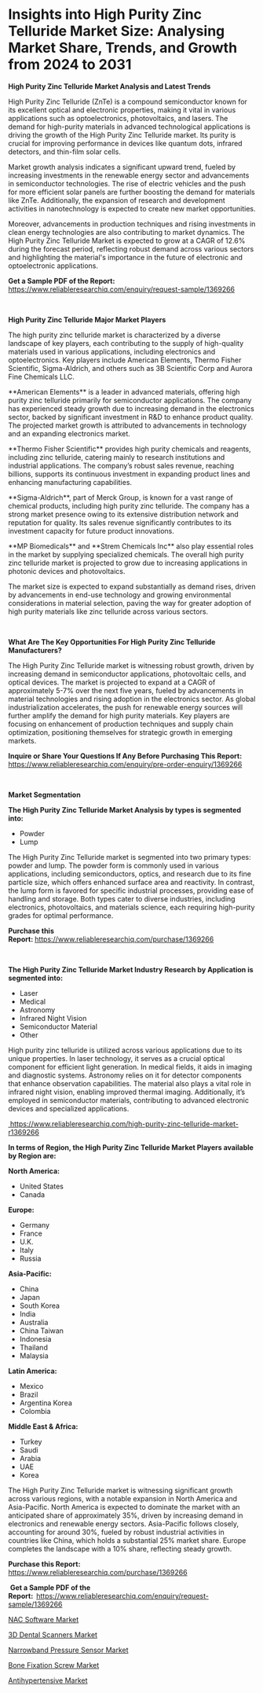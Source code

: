 <p><h1>Insights into High Purity Zinc Telluride Market Size: Analysing Market Share, Trends, and Growth from 2024 to 2031</h1></p><p><strong>High Purity Zinc Telluride Market Analysis and Latest Trends</strong></p>
<p><p>High Purity Zinc Telluride (ZnTe) is a compound semiconductor known for its excellent optical and electronic properties, making it vital in various applications such as optoelectronics, photovoltaics, and lasers. The demand for high-purity materials in advanced technological applications is driving the growth of the High Purity Zinc Telluride market. Its purity is crucial for improving performance in devices like quantum dots, infrared detectors, and thin-film solar cells.</p><p>Market growth analysis indicates a significant upward trend, fueled by increasing investments in the renewable energy sector and advancements in semiconductor technologies. The rise of electric vehicles and the push for more efficient solar panels are further boosting the demand for materials like ZnTe. Additionally, the expansion of research and development activities in nanotechnology is expected to create new market opportunities.</p><p>Moreover, advancements in production techniques and rising investments in clean energy technologies are also contributing to market dynamics. The High Purity Zinc Telluride Market is expected to grow at a CAGR of 12.6% during the forecast period, reflecting robust demand across various sectors and highlighting the material's importance in the future of electronic and optoelectronic applications.</p></p>
<p><strong>Get a Sample PDF of the Report:&nbsp;</strong> <a href="https://www.reliableresearchiq.com/enquiry/request-sample/1369266?utm_campaign=101&utm_medium=2&utm_source=Github&utm_content=ia&utm_term=06122024&utm_id=high-purity-zinc-telluride">https://www.reliableresearchiq.com/enquiry/request-sample/1369266</a></p>
<p>&nbsp;</p>
<p><strong>High Purity Zinc Telluride Major Market Players</strong></p>
<p><p>The high purity zinc telluride market is characterized by a diverse landscape of key players, each contributing to the supply of high-quality materials used in various applications, including electronics and optoelectronics. Key players include American Elements, Thermo Fisher Scientific, Sigma-Aldrich, and others such as 3B Scientific Corp and Aurora Fine Chemicals LLC.</p><p>**American Elements** is a leader in advanced materials, offering high purity zinc telluride primarily for semiconductor applications. The company has experienced steady growth due to increasing demand in the electronics sector, backed by significant investment in R&D to enhance product quality. The projected market growth is attributed to advancements in technology and an expanding electronics market.</p><p>**Thermo Fisher Scientific** provides high purity chemicals and reagents, including zinc telluride, catering mainly to research institutions and industrial applications. The company’s robust sales revenue, reaching billions, supports its continuous investment in expanding product lines and enhancing manufacturing capabilities.</p><p>**Sigma-Aldrich**, part of Merck Group, is known for a vast range of chemical products, including high purity zinc telluride. The company has a strong market presence owing to its extensive distribution network and reputation for quality. Its sales revenue significantly contributes to its investment capacity for future product innovations.</p><p>**MP Biomedicals** and **Strem Chemicals Inc** also play essential roles in the market by supplying specialized chemicals. The overall high purity zinc telluride market is projected to grow due to increasing applications in photonic devices and photovoltaics. </p><p>The market size is expected to expand substantially as demand rises, driven by advancements in end-use technology and growing environmental considerations in material selection, paving the way for greater adoption of high purity materials like zinc telluride across various sectors.</p></p>
<p>&nbsp;</p>
<p><strong>What Are The Key Opportunities For High Purity Zinc Telluride Manufacturers?</strong></p>
<p><p>The High Purity Zinc Telluride market is witnessing robust growth, driven by increasing demand in semiconductor applications, photovoltaic cells, and optical devices. The market is projected to expand at a CAGR of approximately 5-7% over the next five years, fueled by advancements in material technologies and rising adoption in the electronics sector. As global industrialization accelerates, the push for renewable energy sources will further amplify the demand for high purity materials. Key players are focusing on enhancement of production techniques and supply chain optimization, positioning themselves for strategic growth in emerging markets.</p></p>
<p><strong>Inquire or Share Your Questions If Any Before Purchasing This Report:</strong> <a href="https://www.reliableresearchiq.com/enquiry/pre-order-enquiry/1369266?utm_campaign=101&utm_medium=2&utm_source=Github&utm_content=ia&utm_term=06122024&utm_id=high-purity-zinc-telluride">https://www.reliableresearchiq.com/enquiry/pre-order-enquiry/1369266</a></p>
<p>&nbsp;</p>
<p><strong>Market Segmentation</strong></p>
<p><strong>The High Purity Zinc Telluride Market Analysis by types is segmented into:</strong></p>
<p><ul><li>Powder</li><li>Lump</li></ul></p>
<p><p>The High Purity Zinc Telluride market is segmented into two primary types: powder and lump. The powder form is commonly used in various applications, including semiconductors, optics, and research due to its fine particle size, which offers enhanced surface area and reactivity. In contrast, the lump form is favored for specific industrial processes, providing ease of handling and storage. Both types cater to diverse industries, including electronics, photovoltaics, and materials science, each requiring high-purity grades for optimal performance.</p></p>
<p><strong>Purchase this Report:&nbsp;</strong><a href="https://www.reliableresearchiq.com/purchase/1369266?utm_campaign=101&utm_medium=2&utm_source=Github&utm_content=ia&utm_term=06122024&utm_id=high-purity-zinc-telluride">https://www.reliableresearchiq.com/purchase/1369266</a></p>
<p>&nbsp;</p>
<p><strong>The High Purity Zinc Telluride Market Industry Research by Application is segmented into:</strong></p>
<p><ul><li>Laser</li><li>Medical</li><li>Astronomy</li><li>Infrared Night Vision</li><li>Semiconductor Material</li><li>Other</li></ul></p>
<p><p>High purity zinc telluride is utilized across various applications due to its unique properties. In laser technology, it serves as a crucial optical component for efficient light generation. In medical fields, it aids in imaging and diagnostic systems. Astronomy relies on it for detector components that enhance observation capabilities. The material also plays a vital role in infrared night vision, enabling improved thermal imaging. Additionally, it’s employed in semiconductor materials, contributing to advanced electronic devices and specialized applications.</p></p>
<p><a href="https://www.reliableresearchiq.com/high-purity-zinc-telluride-market-r1369266?utm_campaign=101&utm_medium=2&utm_source=Github&utm_content=ia&utm_term=06122024&utm_id=high-purity-zinc-telluride">&nbsp;https://www.reliableresearchiq.com/high-purity-zinc-telluride-market-r1369266</a></p>
<p><strong>In terms of Region, the High Purity Zinc Telluride Market Players available by Region are:</strong></p>
<p>
    <p> <strong> North America: </strong>
        <ul>
            <li>United States</li>
            <li>Canada</li>
        </ul>
        </p> 
    <p> <strong> Europe: </strong>
        <ul>
            <li>Germany</li>
            <li>France</li>
            <li>U.K.</li>
            <li>Italy</li>
            <li>Russia</li>
        </ul>
        </p> 
    <p> <strong> Asia-Pacific: </strong>
        <ul>
            <li>China</li>
            <li>Japan</li>
            <li>South Korea</li>
            <li>India</li>
            <li>Australia</li>
            <li>China Taiwan</li>
            <li>Indonesia</li>
            <li>Thailand</li>
            <li>Malaysia</li>
        </ul>
        </p> 
    <p> <strong> Latin America: </strong>
        <ul>
            <li>Mexico</li>
            <li>Brazil</li>
            <li>Argentina Korea</li>
            <li>Colombia</li>
        </ul>
        </p> 
    <p> <strong> Middle East & Africa: </strong>
        <ul>
            <li>Turkey</li>
            <li>Saudi</li>
            <li>Arabia</li>
            <li>UAE</li>
            <li>Korea</li>
        </ul>
    </p>
    </p>
<p><p>The High Purity Zinc Telluride market is witnessing significant growth across various regions, with a notable expansion in North America and Asia-Pacific. North America is expected to dominate the market with an anticipated share of approximately 35%, driven by increasing demand in electronics and renewable energy sectors. Asia-Pacific follows closely, accounting for around 30%, fueled by robust industrial activities in countries like China, which holds a substantial 25% market share. Europe completes the landscape with a 10% share, reflecting steady growth.</p></p>
<p><strong>Purchase this Report: </strong><a href="https://www.reliableresearchiq.com/purchase/1369266?utm_campaign=101&utm_medium=2&utm_source=Github&utm_content=ia&utm_term=06122024&utm_id=high-purity-zinc-telluride">https://www.reliableresearchiq.com/purchase/1369266</a></p>
<p>&nbsp;<strong>Get a Sample PDF of the Report:&nbsp;&nbsp;</strong><a href="https://www.reliableresearchiq.com/enquiry/request-sample/1369266?utm_campaign=101&utm_medium=2&utm_source=Github&utm_content=ia&utm_term=06122024&utm_id=high-purity-zinc-telluride">https://www.reliableresearchiq.com/enquiry/request-sample/1369266</a></p>
<p><strong></strong></p>
<p><p><a href="https://issuu.com/reportprime-2/docs/nac-software-market-size-2030.pptx?utm_campaign=101&utm_medium=2&utm_source=Github&utm_content=ia&utm_term=06122024&utm_id=high-purity-zinc-telluride">NAC Software Market</a></p><p><a href="https://www.linkedin.com/pulse/3d-dental-scanners-market-report-based-its-anticipated-93-cagr-czuwf?utm_campaign=101&utm_medium=2&utm_source=Github&utm_content=ia&utm_term=06122024&utm_id=high-purity-zinc-telluride">3D Dental Scanners Market</a></p><p><a href="https://issuu.com/reportprime-2/docs/narrowband-pressure-sensor-market-size-2030.pptx?utm_campaign=101&utm_medium=2&utm_source=Github&utm_content=ia&utm_term=06122024&utm_id=high-purity-zinc-telluride">Narrowband Pressure Sensor Market</a></p><p><a href="https://www.linkedin.com/pulse/future-market-revenue-growth-bone-fixation-screw-13-cagr-gqu3f?utm_campaign=101&utm_medium=2&utm_source=Github&utm_content=ia&utm_term=06122024&utm_id=high-purity-zinc-telluride">Bone Fixation Screw Market</a></p><p><a href="https://www.linkedin.com/pulse/insightful-antihypertensive-market-size-expected-cagr-qpsue?utm_campaign=101&utm_medium=2&utm_source=Github&utm_content=ia&utm_term=06122024&utm_id=high-purity-zinc-telluride">Antihypertensive Market</a></p></p>
